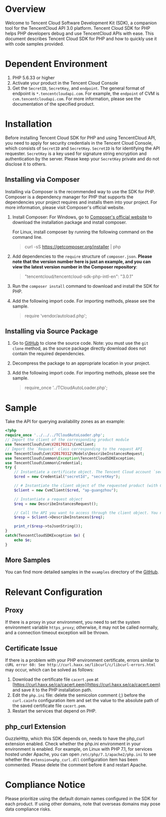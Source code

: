 # Overview
Welcome to Tencent Cloud Software Development Kit (SDK), a companion tool for the TencentCloud API 3.0 platform.
Tencent Cloud SDK for PHP helps PHP developers debug and use TencentCloud APIs with ease. This document describes Tencent Cloud SDK for PHP and how to quickly use it with code samples provided.
# Dependent Environment
1. PHP 5.6.33 or higher
2. Activate your product in the Tencent Cloud Console
3. Get the `SecretID`, `SecretKey`, and `endpoint`. The general format of endpoint is `*.tencentcloudapi.com`. For example, the `endpoint` of CVM is `cvm.tencentcloudapi.com`. For more information, please see the documentation of the specified product.

# Installation
Before installing Tencent Cloud SDK for PHP and using TencentCloud API, you need to apply for security credentials in the Tencent Cloud Console, which consists of `SecretID` and `SecretKey`. `SecretID` is for identifying the API requester. `SecretKey` is a key used for signature string encryption and authentication by the server. Please keep your `SecretKey` private and do not disclose it to others.
## Installing via Composer
Installing via Composer is the recommended way to use the SDK for PHP. Composer is a dependency manager for PHP that supports the dependencies your project requires and installs them into your project. For more information, please visit Composer's official website.
1. Install Composer:
    For Windows, go to [Composer's official website](https://getcomposer.org/download/) to download the installation package and install composer.

    For Linux, install composer by running the following command on the command line.

    > curl -sS https://getcomposer.org/installer | php
2. Add dependencies to the `require` structure of `composer.json`. **Please note that the version number here is just an example, and you can view the latest version number in the Composer repository**:

    > "tencentcloud/tencentcloud-sdk-php-intl-en": "3.0.1"
3. Run the `composer install` command to download and install the SDK for PHP.
4. Add the following import code. For importing methods, please see the sample.

    > require 'vendor/autoload.php';

## Installing via Source Package
1. Go to [GitHub](https://github.com/tencentcloud/tencentcloud-sdk-php-intl-en) to clone the source code. Note: you must use the `git clone` method, as the source package directly download does not contain the required dependencies.
2. Decompress the package to an appropriate location in your project.
3. Add the following import code. For importing methods, please see the sample.

    > require_once '../TCloudAutoLoader.php';
# Sample
Take the API for querying availability zones as an example:
```php
<?php
require_once '../../../TCloudAutoLoader.php';
// Import the client of the corresponding product module
use TencentCloud\Cvm\V20170312\CvmClient;
// Import the `Request` class corresponding to the request API
use TencentCloud\Cvm\V20170312\Models\DescribeInstancesRequest;
use TencentCloud\Common\Exception\TencentCloudSDKException;
use TencentCloud\Common\Credential;
try {
    // Instantiate a certificate object. The Tencent Cloud account `secretId` and `secretKey` need to be passed in as input parameters
    $cred = new Credential("secretId", "secretKey");

    // # Instantiate the client object of the requested product (with CVM as an example)
    $client = new CvmClient($cred, "ap-guangzhou");

    // Instantiate a request object
    $req = new DescribeInstancesRequest();

    // Call the API you want to access through the client object. You need to pass in the request object
    $resp = $client->DescribeInstances($req);

    print_r($resp->toJsonString());
}
catch(TencentCloudSDKException $e) {
    echo $e;
}
```

## More Samples

You can find more detailed samples in the `examples` directory of the [GitHub](https://github.com/tencentcloud/tencentcloud-sdk-php-intl-en).

# Relevant Configuration

## Proxy

If there is a proxy in your environment, you need to set the system environment variable `https_proxy`; otherwise, it may not be called normally, and a connection timeout exception will be thrown.

## Certificate Issue

If there is a problem with your PHP environment certificate, errors similar to `cURL error 60: See http://curl.haxx.se/libcurl/c/libcurl-errors.html` may occur, which can be solved as follows:

1. Download the certificate file `cacert.pem` at [https://curl.haxx.se/ca/cacert.pem](https://curl.haxx.se/ca/cacert.pem) and save it to the PHP installation path.
2. Edit the `php.ini` file: delete the semicolon comment (;) before the `curl.cainfo` configuration item and set the value to the absolute path of the saved certificate file `cacert.pem`.
3. Restart the services that depend on PHP.

## php_curl Extension

GuzzleHttp, which this SDK depends on, needs to have the php_curl extension enabled. Check whether the php.ini environment in your environment is enabled. For example, on Linux with PHP 7.1, for services hosted under Apache, you can open `/etc/php/7.1/apache2/php.ini` to see whether the `extension=php_curl.dll` configuration item has been commented. Please delete the comment before it and restart Apache.

# Compliance Notice

Please prioritize using the ​default domain names configured in the SDK for each product. If using other domains, note that ​overseas domains may pose ​data compliance risks.
